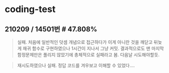 # coding-test

210209 / 14501번 # 47.808%
----
> 실패. 처음에 일반적인 덧셈 개념으로 접근하다가 이게 아니란 것을 깨닫고 뒤늦게 재귀 함수로 구현하였으나 1시간이 지나서 그냥 커밋. 결과적으로도 맨 마지막 함정문제만은 풀리지 않았기에 총체적으로 실패라고 봄. 다음날 시도해야할듯.
 
 > 재시도하였으나 실패. 정답 코드를 겨우보고 이해할 수 있었다....